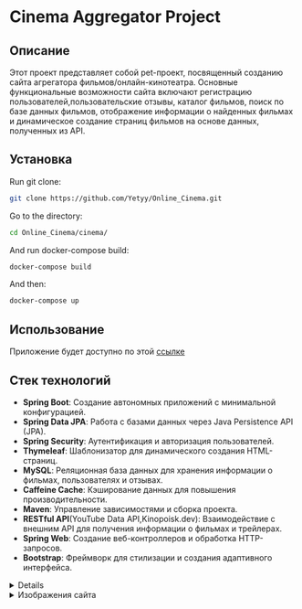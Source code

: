 # Cinema Aggregator Project

## Описание

Этот проект представляет собой pet-проект, посвященный созданию сайта агрегатора фильмов/онлайн-кинотеатра. Основные функциональные возможности сайта включают регистрацию пользователей,пользовательские отзывы, каталог фильмов, поиск по базе данных фильмов, отображение информации о найденных фильмах и динамическое создание страниц фильмов на основе данных, полученных из API.
## Установка

Run git clone:
```bash
git clone https://github.com/Yetyy/Online_Cinema.git
```

Go to the directory:
```bash
cd Online_Cinema/cinema/
```

And run docker-compose build:
```bash
docker-compose build
```

And then:
```bash
docker-compose up
```

## Использование

Приложение будет доступно по этой [ссылке](http://localhost:8080/)
## Стек технологий

- **Spring Boot**: Создание автономных приложений с минимальной конфигурацией.
- **Spring Data JPA**: Работа с базами данных через Java Persistence API (JPA).
- **Spring Security**: Аутентификация и авторизация пользователей.
- **Thymeleaf**: Шаблонизатор для динамического создания HTML-страниц.
- **MySQL**: Реляционная база данных для хранения информации о фильмах, пользователях и отзывах.
- **Caffeine Cache**: Кэширование данных для повышения производительности.
- **Maven**: Управление зависимостями и сборка проекта.
- **RESTful API**(YouTube Data API,Kinopoisk.dev): Взаимодействие с внешним API для получения информации о фильмах и трейлерах. 
- **Spring Web**: Создание веб-контроллеров и обработка HTTP-запросов.
- **Bootstrap**: Фреймворк для стилизации и создания адаптивного интерфейса.

<details>
 
[![Регистрация][1]][1]
 
[1]: https://github.com/Yetyy/Online_Cinema/tree/main/images/Register.png
 
</details>
<details>
  <summary>Изображения сайта</summary>

  ![Регистрация](https://github.com/Yetyy/Online_Cinema/tree/main/images/Register.png)
  
  ![Вход](https://github.com/Yetyy/Online_Cinema/tree/main/images/Login.png)
  
  ![Основная страница сайта](https://github.com/Yetyy/Online_Cinema/tree/main/images/Main_page.png)
  
  ![Подробная информация о фильме](https://github.com/Yetyy/Online_Cinema/tree/main/images/Film_details_1.png)
  
  ![Блок трейлера и отзывов на фильм](https://github.com/Yetyy/Online_Cinema/tree/main/images/Film_details_2.png)
  
  ![Страница поиска](https://github.com/Yetyy/Online_Cinema/tree/main/images/Search.png)
  

</details>
